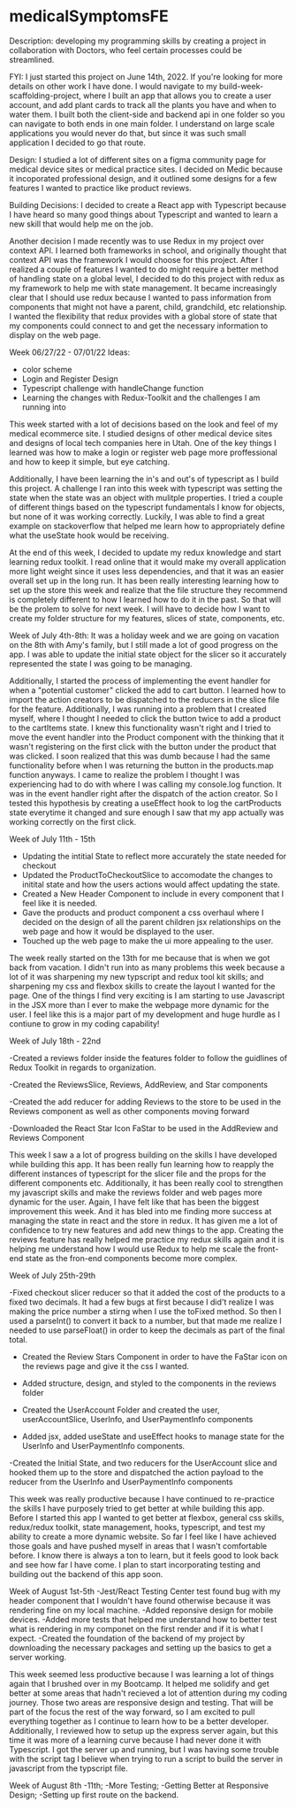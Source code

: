 # medicalSymptomsFE

Description: developing my programming skills by creating a project in collaboration with Doctors, who feel certain processes could be streamlined.

FYI: I just started this project on June 14th, 2022. If you're looking for more details on other work I have done. I would navigate to my build-week-scaffolding-project, where I built an app that allows you to create a user account, and add plant cards to track all the plants you have and when to water them. I built both the client-side and backend api in one folder so you can navigate to both ends in one main folder. I understand on large scale applications you would never do that, but since it was such small application I decided to go that route.

Design: I studied a lot of different sites on a figma community page for medical device sites or medical practice sites. I decided on Medic because it incoporated professional design, and it outlined some designs for a few features I wanted to practice like product reviews.

Building Decisions:
I decided to create a React app with Typescript because I have heard so many good things about Typescript and wanted to learn a new skill that would help me on the job.

Another decision I made recently was to use Redux in my project over context API. I learned both frameworks in school, and originally thought that context API was the framework I would choose for this project. After I realized a couple of features I wanted to do might require a better method of handling state on a global level, I decided to do this project with redux as my framework to help me with state management. It became increasingly clear that I should use redux because I wanted to pass information from components that might not have a parent, child, grandchild, etc relationship. I wanted the flexibility that redux provides with a global store of state that my components could connect to and get the necessary information to display on the web page.

Week 06/27/22 - 07/01/22
Ideas:

- color scheme
- Login and Register Design
- Typescript challenge with handleChange function
- Learning the changes with Redux-Toolkit and the challenges I am running into

This week started with a lot of decisions based on the look and feel of my medical ecommerce site. I studied designs of other medical device sites and designs of local tech companies here in Utah. One of the key things I learned was how to make a login or register web page more proffessional and how to keep it simple, but eye catching.

Additionally, I have been learning the in's and out's of typescript as I build this project. A challenge I ran into this week with typescript was setting the state when the state was an object with mulitple properties. I tried a couple of different things based on the typescript fundamentals I know for objects, but none of it was working correctly. Luckily, I was able to find a great example on stackoverflow that helped me learn how to appropriately define what the useState hook would be receiving.

At the end of this week, I decided to update my redux knowledge and start learning redux toolkit. I read online that it would make my overall application more light weight since it uses less dependencies, and that it was an easier overall set up in the long run. It has been really interesting learning how to set up the store this week and realize that the file structure they recommend is completely different to how I learned how to do it in the past. So that will be the prolem to solve for next week. I will have to decide how I want to create my folder structure for my features, slices of state, components, etc.

Week of July 4th-8th:
It was a holiday week and we are going on vacation on the 8th with Amy's family, but I still made a lot of good progress on the app. I was able to update the initial state object for the slicer so it accurately represented the state I was going to be managing.

Additionally, I started the process of implementing the event handler for when a "potential
customer" clicked the add to cart button. I learned how to import the action creators to be dispatched to the reducers in the slice file for the feature. Additionally, I was running into a problem that I created myself, where I thought I needed to click the button twice to add a product to the cartItems state. I knew this functionality wasn't right and I tried to move the event handler into the Product component with the thinking that it wasn't registering on the first click with the button under the product that was clicked. I soon realized that this was dumb because I had the same functionality before when I was returning the button in the products.map function anyways. I came to realize the problem I thought I was experiencing had to do with where I was calling my console.log function. It was in the event handler right after the dispatch of the action creator. So I tested this hypothesis by creating a useEffect hook to log the cartProducts state everytime it changed and sure enough I saw that my app actually was working correctly on the first click.

Week of July 11th - 15th

- Updating the intitial State to reflect more accurately the state needed for checkout
- Updated the ProductToCheckoutSlice to accomodate the changes to initital state and how the users actions would affect updating the state.
- Created a New Header Component to include in every component that I feel like it is needed.
- Gave the products and product component a css overhaul where I decided on the design of all the parent children jsx relationships on the web page and how it would be displayed to the user.
- Touched up the web page to make the ui more appealing to the user.

The week really started on the 13th for me because that is when we got back from vacation. I didn't run into as many problems this week because a lot of it was sharpening my new typscript and redux tool kit skills; and sharpening my css and flexbox skills to create the layout I wanted for the page. One of the things I find very exciting is I am starting to use Javascript in the JSX more than I ever to make the webpage more dynamic for the user. I feel like this is a major part of my development and huge hurdle as I contiune to grow in my coding capability!

Week of July 18th - 22nd

-Created a reviews folder inside the features folder to follow the guidlines of Redux Toolkit in regards to organization.

-Created the ReviewsSlice, Reviews, AddReview, and Star components

-Created the add reducer for adding Reviews to the store to be used in the Reviews component as well as other components moving forward

-Downloaded the React Star Icon FaStar to be used in the AddReview and Reviews Component

This week I saw a a lot of progress building on the skills I have developed while building this app. It has been really fun learning how to reapply the different instances of typescript for the slicer file and the props for the different components etc. Additionally, it has been really cool to strengthen my javascript skills and make the reviews folder and web pages more dynamic for the user. Again, I have felt like that has been the biggest improvement this week. And it has bled into me finding more success at managing the state in react and the store in redux. It has given me a lot of confidence to try new features and add new things to the app. Creating the reviews feature has really helped me practice my redux skills again and it is helping me understand how I would use Redux to help me scale the front-end state as the fron-end components become more complex.

Week of July 25th-29th

-Fixed checkout slicer reducer so that it added the cost of the products to a fixed two decimals. It had a few bugs at first because I did't realize I was making the price number a stirng when I use the toFixed method. So then I used a parseInt() to convert it back to a number, but that made me realize I needed to use parseFloat() in order to keep the decimals as part of the final total.

- Created the Review Stars Component in order to have the FaStar icon on the reviews page and give it the css I wanted.

- Added structure, design, and styled to the components in the reviews folder

- Created the UserAccount Folder and created the user, userAccountSlice, UserInfo, and UserPaymentInfo components

- Added jsx, added useState and useEffect hooks to manage state for the UserInfo and UserPaymentInfo components.

-Created the Initial State, and two reducers for the UserAccount slice and hooked them up to the store and dispatched the action payload to the reducer from the UserInfo and UserPaymentInfo components

This week was really productive because I have continued to re-practice the skills I have purposely tried to get better at while building this app. Before I started this app I wanted to get better at flexbox, general css skills, redux/redux toolkit, state management, hooks, typescript, and test my ability to create a more dynamic website. So far I feel like I have achieved those goals and have pushed myself in areas that I wasn't comfortable before. I know there is always a ton to learn, but it feels good to look back and see how far I have come. I plan to start incorporating testing and building out the backend of this app soon.

Week of August 1st-5th
-Jest/React Testing Center test found bug with my header component that I wouldn't have found otherwise because it was rendering fine on my local machine.
-Added reponsive design for mobile devices.
-Added more tests that helped me understand how to better test what is rendering in my componet on the first render and if it is what I expect.
-Created the foundation of the backend of my project by downloading the necessary packages and setting up the basics to get a server working.

This week seemed less productive because I was learning a lot of things again that I brushed over in my Bootcamp. It helped me solidify and get better at some areas that hadn't recieved a lot of attention during my coding journey. Those two areas are responsive design and testing. That will be part of the focus the rest of the way forward, so I am excited to pull everything together as I continue to learn how to be a better developer. Additionally, I reviewed how to setup up the express server again, but this time it was more of a learning curve because I had never done it with Typescript. I got the server up and running, but I was having some trouble with the script tag I believe when trying to run a script to build the server in javascript from the typscript file.

Week of August 8th -11th;
-More Testing;
-Getting Better at Responsive Design;
-Setting up first route on the backend.
